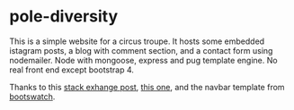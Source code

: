 # pole-diversity

This is a simple website for a circus troupe. It hosts some embedded istagram posts, a blog with comment section, and a contact form using nodemailer. Node with mongoose, express and pug template engine. No real front end except bootstrap 4.

Thanks to this [stack exhange post](https://stackoverflow.com/questions/23699773/bootstrap-change-background-color-dropdown-menu), [this one](https://stackoverflow.com/questions/49225505/how-to-make-text-wrap-around-image-with-bootstrap-4-without-float), and the navbar template from [bootswatch](https://bootswatch.com/simplex/).
